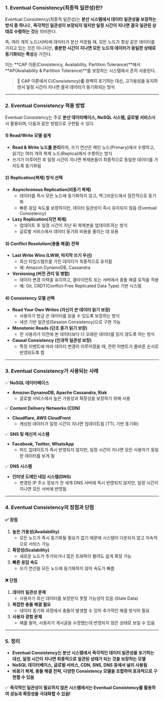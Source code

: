 ### **1. Eventual Consistency(최종적 일관성)란?**  
Eventual Consistency(최종적 일관성)는 **분산 시스템에서 데이터 일관성을 보장하는 방식 중 하나**로, **즉각적인 일관성이 보장되지 않지만 일정 시간이 지나면 결국 일관된 상태로 수렴하는 것**을 의미한다.  

즉, 여러 개의 노드(서버)에 데이터가 분산 저장될 때, 모든 노드가 항상 같은 데이터를 가지고 있는 것은 아니지만, **충분한 시간이 지나면 모든 노드의 데이터가 동일한 상태로 동기화되는 특성**을 가진다.  

이는 **CAP 이론(Consistency, Availability, Partition Tolerance)**에서 **AP(Availability & Partition Tolerance)**를 보장하는 시스템에서 흔히 사용된다.  
> 📌 **CAP 이론에서 C(Consistency)를 완벽히 포기하는 대신, 고가용성을 유지하면서 일정 시간이 지나면 결국 데이터가 동기화되는 방식**

---

### **2. Eventual Consistency 적용 방법**
Eventual Consistency는 주로 **분산 데이터베이스, NoSQL 시스템, 글로벌 서비스**에서 활용되며, 다음과 같은 방법으로 구현될 수 있다.

#### **1) Read/Write 모델 설계**
- **Read & Write 노드를 분리**하여, 쓰기 연산은 메인 노드(Primary)에서 수행하고, 읽기는 여러 개의 복제 노드(Replica)에서 수행하는 방식  
- 쓰기가 이루어진 후 일정 시간이 지나면 복제본들이 최종적으로 동일한 데이터를 가지도록 동기화됨  

#### **2) Replication(복제) 방식 선택**
- **Asynchronous Replication(비동기 복제)**  
  - 데이터를 즉시 모든 노드에 동기화하지 않고, 백그라운드에서 점진적으로 동기화  
  - 빠른 응답 속도를 보장하지만, 데이터 일관성이 즉시 유지되지 않음 (Eventual Consistency)  
- **Lazy Replication(지연 복제)**  
  - 업데이트 후 일정 시간이 지난 뒤 복제본을 업데이트하는 방식  
  - 글로벌 서비스에서 데이터 동기화 비용을 줄이는 데 유용  

#### **3) Conflict Resolution(충돌 해결) 전략**
- **Last Write Wins (LWW, 마지막 쓰기 우선)**  
  - 최신 타임스탬프를 가진 데이터가 최종적으로 유지됨  
  - 예: Amazon DynamoDB, Cassandra  
- **Versioning (버전 관리 및 병합)**  
  - 데이터 변경 이력을 유지하고, 클라이언트 또는 서버에서 충돌 해결 로직을 적용  
  - 예: Git, CRDT(Conflict-Free Replicated Data Type) 기반 시스템  

#### **4) Consistency 모델 선택**
- **Read Your Own Writes (자신이 쓴 데이터 읽기 보장)**  
  - 사용자가 방금 쓴 데이터를 읽을 수 있도록 보장하는 방식  
  - 세션 기반 일관성(Session Consistency)으로 구현 가능  
- **Monotonic Reads (단조 증가 읽기 보장)**  
  - 한 사용자가 이전에 본 데이터보다 더 오래된 데이터를 읽지 않도록 하는 방식  
- **Causal Consistency (인과적 일관성 보장)**  
  - 특정 이벤트에 따라 데이터 변경이 이루어졌을 때, 관련 이벤트가 올바른 순서로 반영되도록 함  

---

### **3. Eventual Consistency가 사용되는 사례**
✅ **NoSQL 데이터베이스**  
- **Amazon DynamoDB, Apache Cassandra, Riak**  
  - 글로벌 서비스에서 높은 가용성과 확장성을 보장하기 위해 사용  

✅ **Content Delivery Networks (CDN)**  
- **Cloudflare, AWS CloudFront**  
  - 캐싱된 데이터가 일정 시간이 지나면 업데이트됨 (TTL 기반 동기화)  

✅ **SNS 및 메신저 시스템**  
- **Facebook, Twitter, WhatsApp**  
  - 피드 업데이트가 즉시 반영되지 않지만, 일정 시간이 지나면 모든 사용자가 동일한 데이터를 보게 됨  

✅ **DNS 시스템**  
- **인터넷 도메인 네임 시스템(DNS)**  
  - 변경된 IP 주소 정보가 전 세계 DNS 서버에 즉시 반영되지 않지만, 일정 시간이 지나면 모든 서버에 반영됨  

---

### **4. Eventual Consistency의 장점과 단점**
#### ✅ **장점**
1. **높은 가용성(Availability)**  
   - 모든 노드가 즉시 동기화될 필요가 없기 때문에 시스템이 다운되지 않고 지속적으로 서비스 가능  
2. **확장성(Scalability)**  
   - 새로운 노드가 추가되거나 많은 트래픽이 몰려도 쉽게 확장 가능  
3. **빠른 응답 속도**  
   - 쓰기 연산을 모든 노드에 동기화하지 않아 속도가 빠름  

#### ❌ **단점**
1. **데이터 일관성 문제**  
   - 사용자가 최신 데이터를 보장받지 못할 가능성이 있음 (Stale Data)  
2. **복잡한 충돌 해결 필요**  
   - 데이터 동기화 과정에서 충돌이 발생할 수 있어 추가적인 해결 방식이 필요  
3. **사용자 경험 문제**  
   - 예를 들어, 사용자가 게시글을 수정했는데 반영되지 않은 상태로 보일 수 있음  

---

### **5. 정리**
- **Eventual Consistency는 분산 시스템에서 즉각적인 데이터 일관성을 포기하는 대신, 일정 시간이 지나면 최종적으로 일관된 상태가 되는 것을 보장하는 모델**
- **NoSQL 데이터베이스, 글로벌 서비스, CDN, SNS, DNS 등에서 널리 사용됨**
- **비동기 복제, 충돌 해결 전략, 다양한 Consistency 모델을 조합하여 효과적으로 구현할 수 있음**
  
✅ **즉각적인 일관성이 필요하지 않은 시스템에서는 Eventual Consistency를 활용하여 성능과 확장성을 극대화할 수 있음!**